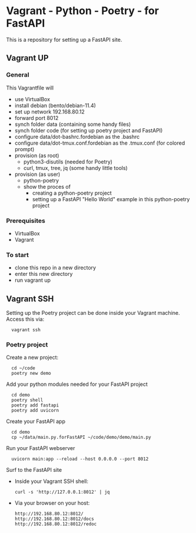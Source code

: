 # Vagrant - Python - Poetry - for FastAPI

This is a repository for setting up a FastAPI site.

## Vagrant UP

### General

This Vagrantfile will
- use VirtualBox
- install debian (bento/debian-11.4)
- set up network 192.168.80.12
- forward port 8012
- synch folder data (containing some handy files)
- synch folder code (for setting up poetry project and FastAPI)
- configure data/dot-bashrc.fordebian as the .bashrc
- configure data/dot-tmux.conf.fordebian as the .tmux.conf (for colored prompt)
- provision (as root)
  - python3-disutils (needed for Poetry)
  - curl, tmux, tree, jq (some handy little tools)
- provision (as user)
  - python-poetry
  - show the proces of
    - creating a python-poetry project
    - setting up a FastAPI "Hello World" example in this python-poetry project

### Prerequisites

- VirtualBox
- Vagrant

### To start

- clone this repo in a new directory
- enter this new directory
- run
      vagrant up


## Vagrant SSH

Setting up the Poetry project can be done inside your Vagrant machine.  
Access this via:

      vagrant ssh

### Poetry project

Create a new project:

      cd ~/code
      poetry new demo

Add your python modules needed for your FastAPI project

      cd demo
      poetry shell
      poetry add fastapi
      poetry add uvicorn

Create your FastAPI app

      cd demo
      cp ~/data/main.py.forFastAPI ~/code/demo/demo/main.py

Run your FastAPI webserver

      uvicorn main:app --reload --host 0.0.0.0 --port 8012

Surf to the FastAPI site

- Inside your Vagrant SSH shell:

      curl -s 'http://127.0.0.1:8012' | jq

- Via your browser on your host:

      http://192.168.80.12:8012/
      http://192.168.80.12:8012/docs
      http://192.168.80.12:8012/redoc
